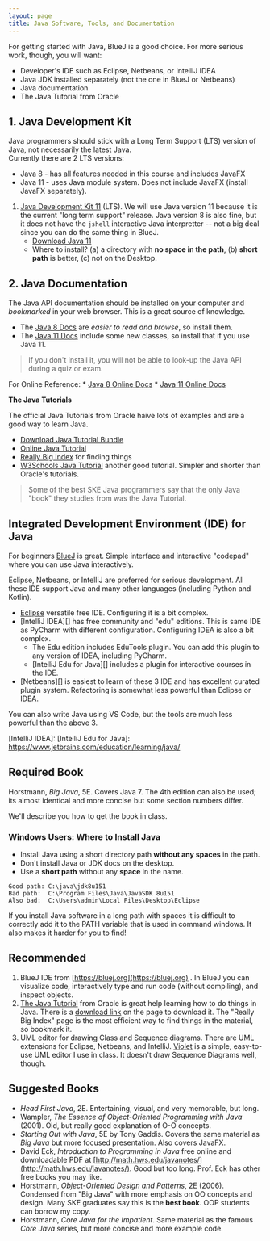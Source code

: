 ```yaml
---
layout: page
title: Java Software, Tools, and Documentation
---
```


For getting started with Java, BlueJ is a good choice. 
For more serious work, though, you will want:

* Developer's IDE such as Eclipse, Netbeans, or IntelliJ IDEA
* Java JDK installed separately (not the one in BlueJ or Netbeans)
* Java documentation
* The Java Tutorial from Oracle

## 1. Java Development Kit

Java programmers should stick with a Long Term Support (LTS) version
of Java, not necessarily the latest Java.  
Currently there are 2 LTS versions:

* Java 8 - has all features needed in this course and includes JavaFX
* Java 11 - uses Java module system. Does not include JavaFX (install JavaFX separately).


1. [Java Development Kit 11][] (LTS).  We will use Java version 11 because it is the current "long term support" release.  Java version 8 is also fine, but it does not have the `jshell` interactive Java interpretter -- not a big deal since you can do the same thing in BlueJ.
    * [Download Java 11][Java Development Kit 11]
    * Where to install? (a) a directory with **no space in the path**, (b) **short path** is better, (c) not on the Desktop.

## 2. Java Documentation

The Java API documentation should be installed on your computer and *bookmarked* in your web browser. This is a great source of knowledge.  

* The [Java 8 Docs][] are *easier to read and browse*, so install them.
* The [Java 11 Docs][] include some new classes, so install that if you use Java 11. 

> If you don't install it, you will not be able to look-up the Java API during a quiz or exam.

For Online Reference: 
    * [Java 8 Online Docs][]
    * [Java 11 Online Docs][]

**The Java Tutorials**

The official Java Tutorials from Oracle haive lots of examples and are a good way to learn Java.

* [Download Java Tutorial Bundle](https://www.oracle.com/technetwork/java/javase/java-tutorial-downloads-2005894.html)
* [Online Java Tutorial](https://docs.oracle.com/javase/tutorial/)
* [Really Big Index](https://docs.oracle.com/javase/tutorial/reallybigindex.html) for finding things
* [W3Schools Java Tutorial](https://www.w3schools.com/JAVA/default.asp) another good tutorial. Simpler and shorter than Oracle's tutorials.

> Some of the best SKE Java programmers say that the only Java "book" they studies from was the Java Tutorial.

[Java Development Kits]: https://www.oracle.com/technetwork/java/javase/downloads/index.html
[Java Development Kit 8]: https://www.oracle.com/technetwork/java/javase/downloads/jdk8-downloads-2133151.html
[Java Development Kit 11]:https://www.oracle.com/technetwork/java/javase/downloads/jdk11-downloads-5066655.html
[Java 8 Docs]: https://www.oracle.com/technetwork/java/javase/documentation/jdk8-doc-downloads-2133158.html
[Java 11 Docs]: https://www.oracle.com/technetwork/java/javase/documentation/jdk11-doc-downloads-5097203.html
[Java 8 Online Docs]: http://docs.oracle.com/javase/8/docs/
[Java 11 Online Docs]: http://docs.oracle.com/javase/11/docs/

## Integrated Development Environment (IDE) for Java

For beginners [BlueJ][] is great.  Simple interface and interactive "codepad" where you can use Java interactively.

Eclipse, Netbeans, or IntelliJ are preferred for serious development.  All these IDE support Java and many other languages (including Python and Kotlin).  

* [Eclipse][] versatile free IDE.  Configuring it is a bit complex.
* [IntelliJ IDEA][] has free community and "edu" editions.  This is same IDE as PyCharm with different configuration.  Configuring IDEA is also a bit complex.
    * The Edu edition includes EduTools plugin.  You can add this plugin to any version of IDEA, including PyCharm.
    * [IntelliJ Edu for Java][] includes a plugin for interactive courses in the IDE.
* [Netbeans][] is easiest to learn of these 3 IDE and has excellent curated plugin system.  Refactoring is somewhat less powerful than Eclipse or IDEA.

You can also write Java using VS Code, but the tools are much less powerful than the above 3.

[BlueJ]: https://bluej.org
[Eclipse]: https://eclipse.org
[IntelliJ IDEA]: 
[IntelliJ Edu for Java]: https://www.jetbrains.com/education/learning/java/ 

## Required Book

Horstmann, *Big Java*, 5E.  Covers Java 7. The 4th edition can also be used; its almost identical and more concise but some section numbers differ.

We'll describe you how to get the book in class.

### Windows Users: Where to Install Java

* Install Java using a short directory path **without any spaces** in the path.
* Don't install Java or JDK docs on the desktop.
* Use a **short path** without any **space** in the name.
```
Good path: C:\java\jdk8u151 
Bad path:  C:\Program Files\Java\JavaSDK 8u151
Also bad:  C:\Users\admin\Local Files\Desktop\Eclipse
```

If you install Java software in a long path with spaces it is difficult to correctly add it to the PATH variable that is used in command windows.  It also makes it harder for you to find!

## Recommended

1. BlueJ IDE from [https://bluej.org](https://bluej.org) . In BlueJ you can visualize code, interactively type and run code (without compiling), and inspect objects.
2. [The Java Tutorial](https://docs.oracle.com/javase/tutorial/) from Oracle is great help learning how to do things in Java. There is a [download link](http://www.oracle.com/technetwork/java/javase/java-tutorial-downloads-2005894.html) on the page to download it.  The "Really Big Index" page is the most efficient way to find things in the material, so bookmark it.
3. UML editor for drawing Class and Sequence diagrams.  There are UML extensions for Eclipse, Netbeans, and IntelliJ.  [Violet](https://sourceforge.net/projects/violet/files/violetumleditor/) is a simple, easy-to-use UML editor I use in class. It doesn't draw Sequence Diagrams well, though.

## Suggested Books

* *Head First Java*, 2E. Entertaining, visual, and very memorable, but long.
* Wampler, *The Essence of Object-Oriented Programming with Java* (2001). Old, but really good explanation of O-O concepts.
* *Starting Out with Java*, 5E by Tony Gaddis.  Covers the same material as *Big Java* but more focused presentation. Also covers JavaFX.
* David Eck, *Introduction to Programming in Java* free online and downloadable PDF at [http://math.hws.edu/javanotes/](http://math.hws.edu/javanotes/).  Good but too long.  Prof. Eck has other free books you may like.
* Horstmann, *Object-Oriented Design and Patterns*, 2E (2006). Condensed from "Big Java" with more emphasis on OO concepts and design.  Many SKE graduates say this is the **best book**.  OOP students can borrow my copy.
* Horstmann, *Core Java for the Impatient*. Same material as the famous *Core Java* series, but more concise and more example code.

